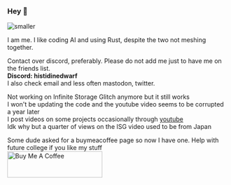 ### Hey 👋

![smaller](https://user-images.githubusercontent.com/96934612/232333246-92ee524b-f696-4a9d-b8cc-a1807f9aae66.png)

I am me. I like coding AI and using Rust, despite the two not meshing together. 

Contact over discord, preferably. Please do not add me just to have me on the friends list. \
**Discord: histidinedwarf** \
I also check email and less often mastodon, twitter.

Not working on Infinite Storage Glitch anymore but it still works \
I won't be updating the code and the youtube video seems to be corrupted a year later \
I post videos on some projects occasionally through [youtube](https://www.youtube.com/channel/UC9yOoyuHyFwTTrw47GKKp8w) \
Idk why but a quarter of views on the ISG video used to be from Japan 


Some dude asked for a buymeacoffee page so now I have one. Help with future college if you like my stuff \
<a href="https://www.buymeacoffee.com/HistidineDwarf" target="_blank"><img src="https://cdn.buymeacoffee.com/buttons/v2/default-red.png" alt="Buy Me A Coffee" style="height: 60px !important;width: 217px !important;" ></a>


<!--
Stop snooping around

**DvorakDwarf/DvorakDwarf** is a ✨ _special_ ✨ repository because its `README.md` (this file) appears on your GitHub profile.

Here are some ideas to get you started:

- 🔭 I’m currently working on ...
- 🌱 I’m currently learning ...
- 👯 I’m looking to collaborate on ...
- 🤔 I’m looking for help with ...
- 💬 Ask me about ...
- 📫 How to reach me: ...
- 😄 Pronouns: ...
- ⚡ Fun fact: ...
-->
